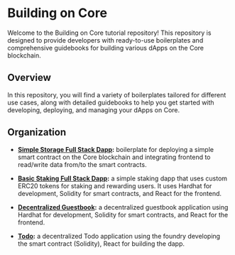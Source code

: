 # Building on Core 
Welcome to the Building on Core tutorial repository! This repository is designed to provide developers with ready-to-use boilerplates and comprehensive guidebooks for building various dApps on the Core blockchain.

## Overview
In this repository, you will find a variety of boilerplates tailored for different use cases, along with detailed guidebooks to help you get started with developing, deploying, and managing your dApps on Core. 

## Organization
* **[Simple Storage Full Stack Dapp](./01-Simple%20Storage%20Full%20Stack%20Dapp/README.md):** boilerplate for deploying a simple smart contract on the Core blockchain and integrating frontend to read/write data from/to the smart contracts.

* **[Basic Staking Full Stack Dapp](./02-Basic%20Staking%20Full%20Stack%20Dapp/README.md):** a simple staking dapp that uses custom ERC20 tokens for staking and rewarding users. It uses Hardhat for development, Solidity for smart contracts, and React for the frontend. 

* **[Decentralized Guestbook](./03-Decentralized%20Guestbook/README.md):** a decentralized guestbook application using Hardhat for development, Solidity for smart contracts, and React for the frontend. 
* **[Todo](./11-Todo/README.md):** a decentralized Todo application using the foundry developing the smart contract (Solidity), React for building the dapp.